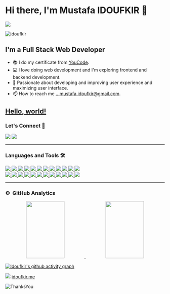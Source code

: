 # Hi there, I'm Mustafa IDOUFKIR 👋

   <img align="center" src="https://user-images.githubusercontent.com/57219106/144024332-dd4c62f3-a45b-4716-92b3-4a4233ecef9e.gif"/>

   <p align="left"> <img src="https://komarev.com/ghpvc/?username=idoufkir&label=Profile%20views&color=0e75b6&style=flat" alt="idoufkir" /> </p>
   
   ## I'm a Full Stack Web Developer

   - 📚 I do my certificate from <a href="https://www.youcode.ma" target="_blank">YouCode</a>.
   - 💻 I love doing web development and I'm exploring frontend and backend development.
   - 💞️ Passionate about developing and improving user experience and maximizing user interface.
   - 📫 How to reach me ...mustafa.idoufkir@gmail.com.  

   <a href="http://example.com/" target="_blank">Hello, world!</a>
   ---
    
   <!-- [![jaeskim's 42 stats](https://badge42.herokuapp.com/api/stats/midoufki?cursus=C%20Piscine)](https://github.com/Idoufkir) -->

   ### Let's Connect 🤝

   <a href="https://www.linkedin.com/in/idoufkir/" target="_blank"><img src="https://img.icons8.com/color/48/000000/linkedin.png"/></a>
   <a href="https://github.com/Idoufkir" target="_blank"><img src="https://img.icons8.com/stickers/48/000000/github.png"/></a>

   ---

   ### Languages and Tools 🛠 

   <a href="https://github.com/Idoufkir">
    
   <img src="https://img.icons8.com/color/48/000000/c-programming.png"/>
   <img src="https://img.icons8.com/color/48/000000/html-5--v1.png"/>
   <img src="https://img.icons8.com/color/48/000000/css3.png"/>
   <img src="https://img.icons8.com/color/48/000000/javascript--v1.png"/>
   <img src="https://img.icons8.com/color/48/000000/bootstrap.png"/>
   <img src="https://img.icons8.com/color/48/000000/mongodb.png"/>
   <img src="https://img.icons8.com/color/48/000000/mysql-logo.png"/>
   <img src="https://img.icons8.com/ultraviolet/40/000000/react--v1.png"/>
   <img src="https://img.icons8.com/color/48/000000/nodejs.png"/>
   <img src="https://img.icons8.com/color/48/000000/vue-js.png"/>
   <img src="https://img.icons8.com/officel/16/000000/php-logo.png"/>
   <img src="https://img.icons8.com/fluency/48/000000/laravel.png"/>



   <br/> 
    
   <img src="https://img.icons8.com/color/48/000000/git.png"/>
   <img src="https://img.icons8.com/color/48/000000/npm.png"/>
   <img src="https://img.icons8.com/color/48/000000/json--v1.png"/>
   <img src="https://img.icons8.com/color/48/000000/visual-studio-code-2019.png"/>
   <img src="https://img.icons8.com/color/48/000000/adobe-xd--v1.png"/>
   <img src="https://img.icons8.com/color/48/000000/adobe-photoshop--v1.png"/>
   <img src="https://img.icons8.com/color/48/000000/adobe-illustrator--v1.png"/>
   <img src="https://img.icons8.com/color/48/000000/figma--v1.png"/>
   <img src="https://img.icons8.com/color/48/000000/wordpress.png"/>
   <img src="https://img.icons8.com/color/48/000000/woocommerce.png"/>
   <img src="https://img.icons8.com/color/48/000000/heroku.png"/>
   <img src="https://img.icons8.com/color/48/000000/trello.png"/>

   </a>

   <br/>

   ---




   ### ⚙️ &nbsp;GitHub Analytics

   <p align="center">
   <a href="https://github.com/Idoufkir">
   <img height="180em" width="49%" src="https://github-readme-stats-eight-theta.vercel.app/api?username=Idoufkir&show_icons=true&theme=algolia"/>
   <img height="180em" width="49%" src="https://github-readme-stats-eight-theta.vercel.app/api/top-langs/?username=Idoufkir&layout=compact&langs_count=8&theme=algolia"/>
   </a>
   </p>

   [![Idoufkir's github activity graph](https://activity-graph.herokuapp.com/graph?username=Idoufkir&theme=react-dark)](https://github.com/idoufkir/github-readme-activity-graph)


   <img src="https://img.icons8.com/ultraviolet/20/000000/domain.png"/> <a href="https://www.idoufkir.me" target="_blank">idoufkir.me</a>
   
   ![ThanksYou](https://img.shields.io/badge/🙏Thank_You_For_Spending_a_Moment_On_My_Profile,_Happy_Coding,_All_The_Very_Best-dodgerred.svg?style=for-the-badge)

   [instagram]: https://www.instagram.com/id__oufkir/
   [linkedin]: https://www.linkedin.com/in/idoufkir/

